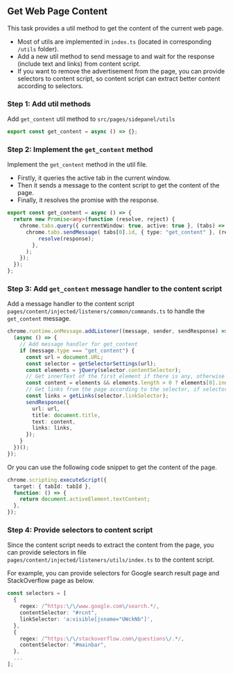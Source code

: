 ## Get Web Page Content
This task provides a util method to get the content of the current web page.

* Most of utils are implemented in `index.ts` (located in corresponding `/utils` folder).
* Add a new util method to send message to and wait for the response (include text and links) from content script.
* If you want to remove the advertisement from the page, you can provide selectors to content script, so content script can extract better content according to selectors.

### Step 1: Add util methods
Add `get_content` util method to `src/pages/sidepanel/utils`  
```typescript
export const get_content = async () => {};
```

### Step 2: Implement the `get_content` method
Implement the `get_content` method in the util file. 
* Firstly, it queries the active tab in the current window. 
* Then it sends a message to the content script to get the content of the page. 
* Finally, it resolves the promise with the response.
```typescript
export const get_content = async () => {
  return new Promise<any>(function (resolve, reject) {
    chrome.tabs.query({ currentWindow: true, active: true }, (tabs) => {
      chrome.tabs.sendMessage( tabs[0].id, { type: "get_content" }, (response) => {
          resolve(response);
        },
      );
    });
  });
};
```

### Step 3: Add `get_content` message handler to the content script
Add a message handler to the content script `pages/content/injected/listeners/common/commands.ts` to handle the `get_content` message. 
```typescript
chrome.runtime.onMessage.addListener((message, sender, sendResponse) => {
  (async () => {
    // Add message handler for get_content
    if (message.type === "get_content") {
      const url = document.URL;
      const selector = getSelectorSettings(url);
      const elements = jQuery(selector.contentSelector);
      // Get innerText of the first element if there is any, otherwise get innerText of the body
      const content = elements && elements.length > 0 ? elements[0].innerText : document.body.innerText;
      // Get links from the page according to the selector, if selector is empty, return empty array
      const links = getLinks(selector.linkSelector);
      sendResponse({
        url: url,
        title: document.title,
        text: content,
        links: links,
      });
    }
  })();
});
```
Or you can use the following code snippet to get the content of the page.
```typescript
chrome.scripting.executeScript({
  target: { tabId: tabId },
  function: () => {
    return document.activeElement.textContent;
  },
});
```

### Step 4: Provide selectors to content script
Since the content script needs to extract the content from the page, you can provide selectors in file `pages/content/injected/listeners/utils/index.ts` to the content script.

For example, you can provide selectors for Google search result page and StackOverflow page as below.
```typescript
const selectors = [
  {
    regex: /^https:\/\/www.google.com\/search.*/,
    contentSelector: "#rcnt",
    linkSelector: 'a:visible[jsname="UWckNb"]',
  },
  {
    regex: /^https:\/\/stackoverflow.com\/questions\/.*/,
    contentSelector: "#mainbar",
  },
  ...
];
```
